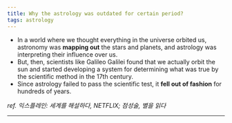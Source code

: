 ```yaml
---
title: Why the astrology was outdated for certain period?
tags: astrology
---
```


- In a world where we thought everything in the universe orbited us, astronomy was **mapping out** the stars and planets, and astrology was interpreting their influence over us.
- But, then, scientists like Galileo Galilei found that we actually orbit the sun and started developing a system for determining what was true by the scientific method in the 17th century.
- Since astrology failed to pass the scientific test, it **fell out of fashion** for hundreds of years.  

*ref. 익스플레인: 세계를 해설하다, NETFLIX; 점성술, 별을 읽다*

---
